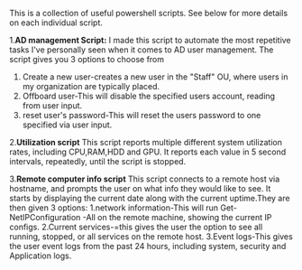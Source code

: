 This is a collection of useful powershell scripts. See below for more details on each individual script.


1.**AD management Script:**
I made this script to automate the most repetitive tasks I've personally seen when it comes to AD user management. The script gives you 3 options to choose from
1. Create a new user-creates a new user in the "Staff" OU, where users in my organization are typically placed. 
2. Offboard user-This will disable the specified users account, reading from user input. 
3. reset user's password-This will reset the users password to one specified via user input.

2.**Utilization script**
This script reports multiple different system utilization rates, including CPU,RAM,HDD and GPU. It reports each value in 5 second intervals, repeatedly, until the script is stopped. 

3.**Remote computer info script**
This script connects to a remote host via hostname, and prompts the user on what info they would like to see. It starts  by displaying the current date along with the current uptime.They are then given 3 options:
1.network information-This will run  Get-NetIPConfiguration -All  on the remote machine, showing the current IP configs. 
2.Current services-=this gives the user the option to see all running, stopped, or all services on the remote host.
3.Event logs-This gives the user event logs from the past 24 hours, including system, security and Application logs.
